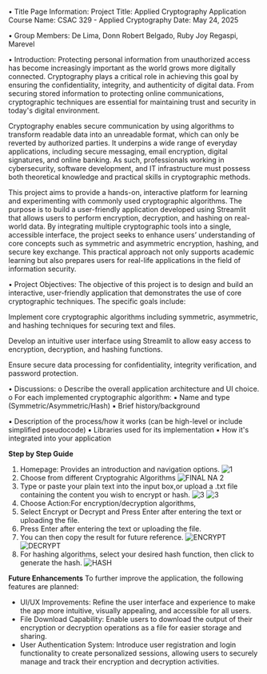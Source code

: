 • Title Page Information: 
                   Project Title:   Applied Cryptography Application
                   Course Name:     CSAC 329 - Applied Cryptography
                   Date:            May 24, 2025

                   
• Group Members: 
                   De Lima, Donn Robert
                   Belgado, Ruby Joy
                   Regaspi, Marevel
                   
• Introduction: 
Protecting personal information from unauthorized access has become increasingly important as the world grows more digitally connected. Cryptography plays a critical role in achieving this goal by ensuring the confidentiality, integrity, and authenticity of digital data. From securing stored information to protecting online communications, cryptographic techniques are essential for maintaining trust and security in today's digital environment.

Cryptography enables secure communication by using algorithms to transform readable data into an unreadable format, which can only be reverted by authorized parties. It underpins a wide range of everyday applications, including secure messaging, email encryption, digital signatures, and online banking. As such, professionals working in cybersecurity, software development, and IT infrastructure must possess both theoretical knowledge and practical skills in cryptographic methods.

This project aims to provide a hands-on, interactive platform for learning and experimenting with commonly used cryptographic algorithms. The purpose is to build a user-friendly application developed using Streamlit that allows users to perform encryption, decryption, and hashing on real-world data. By integrating multiple cryptographic tools into a single, accessible interface, the project seeks to enhance users’ understanding of core concepts such as symmetric and asymmetric encryption, hashing, and secure key exchange. This practical approach not only supports academic learning but also prepares users for real-life applications in the field of information security.

• Project Objectives: 
The objective of this project is to design and build an interactive, user-friendly application that demonstrates the use of core cryptographic techniques. The specific goals include:

Implement core cryptographic algorithms including symmetric, asymmetric, and hashing techniques for securing text and files.


Develop an intuitive user interface using Streamlit to allow easy access to encryption, decryption, and hashing functions.


Ensure secure data processing for confidentiality, integrity verification, and password protection.

• Discussions:
o Describe the overall application architecture and UI choice.
o For each implemented cryptographic algorithm:
▪ Name and type (Symmetric/Asymmetric/Hash)
▪ Brief history/background

▪ Description of the process/how it works (can be high-level
or include simplified pseudocode)
▪ Libraries used for its implementation
▪ How it's integrated into your application

 **Step by Step Guide**
1. Homepage: Provides an introduction and navigation options.
   ![1](https://github.com/user-attachments/assets/930c0726-f952-4320-9228-0900802252a1)
2. Choose from different Cryptograhic Algorithms
![FINAL NA 2](https://github.com/user-attachments/assets/f4c1e149-2779-41e2-90b9-d2d5b35b727a)
3. Type or paste your plain text into the input box,or upload a .txt file containing the content you wish to encrypt or hash.
![3](https://github.com/user-attachments/assets/cd8d413f-9a3a-422a-b819-4f9c0e804e7d)
![3](https://github.com/user-attachments/assets/343bbffd-25d6-47c3-bb58-7801b5bfc9c7)
4.  Choose Action:For encryption/decryption algorithms,
5.  Select Encrypt or Decrypt and Press Enter after entering the text or uploading the file.
6.  Press Enter after entering the text or uploading the file.
7.  You can then copy  the result for future reference.
![ENCRYPT](https://github.com/user-attachments/assets/05ea4c79-b960-452f-9eb2-eaf7fec89599)
![DECRYPT](https://github.com/user-attachments/assets/68630a5b-6a56-4352-ae48-2582e8bda509)
8. For hashing algorithms, select your desired hash function, then click to generate the hash.
![HASH](https://github.com/user-attachments/assets/f9495db2-36a7-4c86-bb19-fc75ce4adbd4)

**Future Enhancements**
To further improve the application, the following features are planned:
 
- UI/UX Improvements: Refine the user interface and experience to make the app more intuitive, visually appealing, and accessible for all users.
- File Download Capability: Enable users to download the output of their encryption or decryption operations as a file for easier storage and sharing.
- User Authentication System: Introduce user registration and login functionality to create personalized sessions, allowing users to securely manage and track
their encryption and decryption activities.



